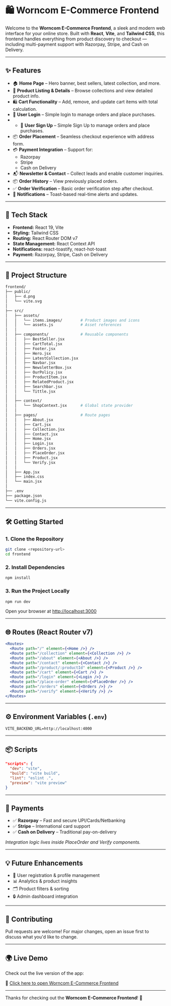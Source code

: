 # 🛍️ Worncom E-Commerce Frontend

Welcome to the **Worncom E-Commerce Frontend**, a sleek and modern web interface for your online store. Built with **React**, **Vite**, and **Tailwind CSS**, this frontend handles everything from product discovery to checkout — including multi-payment support with Razorpay, Stripe, and Cash on Delivery.

---

## ✨ Features

- 🏠 **Home Page** – Hero banner, best sellers, latest collection, and more.
- 🛒 **Product Listing & Details** – Browse collections and view detailed product info.
- 🛍️ **Cart Functionality** – Add, remove, and update cart items with total calculation.
- 🔐 **User Login** – Simple login to manage orders and place purchases.
- - 🔐 **User Sign Up** – Simple Sign Up to manage orders and place purchases.
- 📦 **Order Placement** – Seamless checkout experience with address form.
- 💳 **Payment Integration** – Support for:
  - Razorpay
  - Stripe
  - Cash on Delivery
- 📬 **Newsletter & Contact** – Collect leads and enable customer inquiries.
- 📦 **Order History** – View previously placed orders.
- ✅ **Order Verification** – Basic order verification step after checkout.
- 🔔 **Notifications** – Toast-based real-time alerts and updates.

---

## 🧾 Tech Stack

- **Frontend:** React 19, Vite
- **Styling:** Tailwind CSS
- **Routing:** React Router DOM v7
- **State Management:** React Context API
- **Notifications:** react-toastify, react-hot-toast
- **Payment:** Razorpay, Stripe, Cash on Delivery

---

## 📁 Project Structure

```bash
frontend/
├── public/
│   ├── d.png
│   └── vite.svg
│
├── src/
│   ├── assets/
│   │   └── items.images/        # Product images and icons
│   │   └── assets.js            # Asset references
│   │
│   ├── components/              # Reusable components
│   │   ├── BestSeller.jsx
│   │   ├── CartTotal.jsx
│   │   ├── Footer.jsx
│   │   ├── Hero.jsx
│   │   ├── LatestCollection.jsx
│   │   ├── Navbar.jsx
│   │   ├── NewsletterBox.jsx
│   │   ├── OurPolicy.jsx
│   │   ├── ProductItem.jsx
│   │   ├── RelatedProduct.jsx
│   │   ├── Searchbar.jsx
│   │   └── Tittle.jsx
│   │
│   ├── context/
│   │   └── ShopContext.jsx      # Global state provider
│   │
│   ├── pages/                   # Route pages
│   │   ├── About.jsx
│   │   ├── Cart.jsx
│   │   ├── Collection.jsx
│   │   ├── Contact.jsx
│   │   ├── Home.jsx
│   │   ├── Login.jsx
│   │   ├── Orders.jsx
│   │   ├── PlaceOrder.jsx
│   │   ├── Product.jsx
│   │   └── Verify.jsx
│   │
│   ├── App.jsx
│   ├── index.css
│   └── main.jsx
│
├── .env
├── package.json
└── vite.config.js
```

---

## 🛠️ Getting Started

### 1. Clone the Repository

```bash
git clone <repository-url>
cd frontend
```

### 2. Install Dependencies

```bash
npm install
```

### 3. Run the Project Locally

```bash
npm run dev
```

Open your browser at [http://localhost:3000](http://localhost:3000)

---

## 🌐 Routes (React Router v7)

```jsx
<Routes>
  <Route path="/" element={<Home />} />
  <Route path="/collection" element={<Collection />} />
  <Route path="/about" element={<About />} />
  <Route path="/contact" element={<Contact />} />
  <Route path="/product/:productId" element={<Product />} />
  <Route path="/cart" element={<Cart />} />
  <Route path="/login" element={<Login />} />
  <Route path="/place-order" element={<PlaceOrder />} />
  <Route path="/orders" element={<Orders />} />
  <Route path="/verify" element={<Verify />} />
</Routes>
```

---

## ⚙️ Environment Variables (`.env`)

```env
VITE_BACKEND_URL=http://localhost:4000
```

---

## 📦 Scripts

```json
"scripts": {
  "dev": "vite",
  "build": "vite build",
  "lint": "eslint .",
  "preview": "vite preview"
}
```

---

## 🔐 Payments

- ✅ **Razorpay** – Fast and secure UPI/Cards/Netbanking
- ✅ **Stripe** – International card support
- ✅ **Cash on Delivery** – Traditional pay-on-delivery

*Integration logic lives inside PlaceOrder and Verify components.*

---

## 💡 Future Enhancements

- 👤 User registration & profile management
- 📊 Analytics & product insights
- 🗂️ Product filters & sorting
- 🔒 Admin dashboard integration

---

## 🙌 Contributing

Pull requests are welcome! For major changes, open an issue first to discuss what you'd like to change.

---

## 🌍 Live Demo

Check out the live version of the app:

🔗 [Click here to open Worncom E-Commerce Frontend](https://e-com-frontend-sandy.vercel.app)

---

Thanks for checking out the **Worncom E-Commerce Frontend**! 🚀
